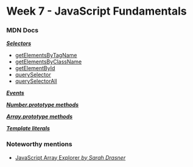 # Week 7 - JavaScript Fundamentals

### MDN Docs

**_[Selectors](https://developer.mozilla.org/en-US/docs/Web/API/Document)_**
- [getElementsByTagName](https://developer.mozilla.org/en-US/docs/Web/API/Document/getElementsByTagName)
- [getElementsByClassName](https://developer.mozilla.org/en-US/docs/Web/API/Document/getElementsByClassName)
- [getElementById](https://developer.mozilla.org/en-US/docs/Web/API/Document/getElementById)
- [querySelector](https://developer.mozilla.org/en-US/docs/Web/API/Document/querySelector)
- [querySelectorAll](https://developer.mozilla.org/en-US/docs/Web/API/Document/querySelectorAll)

**_[Events](https://developer.mozilla.org/en-US/docs/Web/API/EventTarget)_**

**_[Number.prototype methods](https://developer.mozilla.org/en-US/docs/Web/JavaScript/Reference/Global_Objects/Number)_**

**_[Array.prototype methods](https://developer.mozilla.org/en-US/docs/Web/JavaScript/Reference/Global_Objects/Array)_**

**_[Template literals](https://developer.mozilla.org/en-US/docs/Web/JavaScript/Reference/Template_literals)_**

### Noteworthy mentions

- [JavaScript Array Explorer _by Sarah Drasner_](https://sdras.github.io/array-explorer/)
